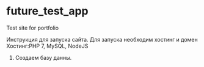 # future_test_app
Test site for portfolio 

Инструкция для запуска сайта.
Для запуска необходим хостинг и домен 
Хостинг:PHP 7, MySQL, NodeJS

1. Создаем базу данны.


